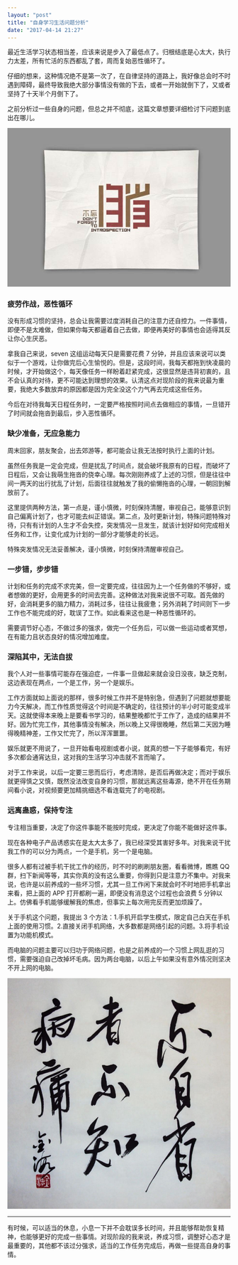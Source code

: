 ```yaml
---
layout: "post"
title: "自身学习生活问题分析"
date: "2017-04-14 21:27"
---
```


最近生活学习状态相当差，应该来说是步入了最低点了。归根结底是心太大，执行力太差，所有忙活的东西都乱了套，周而复始恶性循环了。

仔细的想来，这种情况绝不是第一次了，在自律坚持的道路上，我好像总会时不时遇到障碍，最终导致我绝大部分事情没有做的下去，或者一开始就倒下了，又或者坚持了十天半个月倒下了。

之前分析过一些自身的问题，但总之并不彻底，这篇文章想要详细检讨下问题到底出在哪儿。

![](https://raw.githubusercontent.com/noparkinghere/noparkinghere.github.io/master/img/2017-04-14-自身学习生活问题分析/1.jpg)

### 疲劳作战，恶性循环

没有形成习惯的坚持，总会让我需要过度消耗自己的注意力还自控力。一件事情，即便不是太难做，但如果你每天都逼着自己去做，即便再美好的事情也会适得其反让你心生厌恶。

拿我自己来说，seven 这组运动每天只是需要花费 7 分钟，并且应该来说可以类似于一个游戏，让你做完后心生愉悦的。但是，这段时间，我每天都拖到快凌晨的时候，才开始做这个，每天像任务一样盼着赶紧完成，这很显然是违背初衷的，且不会认真的对待，更不可能达到理想的效果。认清这点对现阶段的我来说最为重要，我绝大多数放弃的原因都是因为完全没这个力气再去完成这些任务。

今后在对待我每天日程任务时，一定要严格按照时间点去做相应的事情，一旦错开了时间就会拖沓到最后，步入恶性循环。

### 缺少准备，无应急能力

周末回家，朋友聚会，出去郊游等，都可能会让我无法按时执行上面的计划。

虽然任务我是一定会完成，但是扰乱了时间点，就会破坏我原有的日程，而破坏了日程后，又会让我萌生拖沓的侥幸心理。每次刚刚养成了上述的习惯，但是往往中间一两天的出行扰乱了计划，后面往往就触发了我的偷懒拖沓的心理，一朝回到解放前了。

这里提供两种方法，第一点是，谨小慎微，时刻保持清醒，审视自己，能够意识到自己偏离计划了，也才可能去纠正错误。第二点，及时更新计划，特殊问题特殊对待，只有有计划的人生才不会失控，突发情况一旦发生，就该计划好如何完成相关任务和工作，让变化成为计划的一部分才能够走的长远。

特殊突发情况无法妥善解决，谨小慎微，时刻保持清醒审视自己。

### 一步错，步步错

计划和任务的完成不求完美，但一定要完成，往往因为上一个任务做的不够好，或者想做的更好，会用更多的时间去完善。这种做法对我来说很不可取。首先做的好，会消耗更多的脑力精力，消耗过多，往往让我疲惫；另外消耗了时间则下一步工作也不能完成的好，耽误了工作。如此看来这也是一种恶性循环的。

需要调节好心态，不做过多的强求，做完一个任务后，可以做一些运动或者冥想，在有能力且状态良好的情况增加难度。

### 深陷其中，无法自拔

我个人对一些事情可能存在强迫症，一件事一旦做起来就会没日没夜，缺乏克制，这边表现在两点，一个是工作，另一个是娱乐。

工作方面就如上面说的那样，很多时候工作并不是特别急，但遇到了问题就想要能力今天解决，而工作性质觉得这个时间是不确定的，往往预计的半小时可能变成半天。这就使得本来晚上是要看书学习的，结果整晚都忙于工作了，造成的结果并不好。因为忙完工作，其他事情没有解决，所以晚上又得很晚睡，然后第二天因为睡得晚精神差，工作又忙完了，所以浑浑噩噩。

娱乐就更不用说了，一旦开始看电视剧或者小说，就真的想一下子能够看完，有好多次都会通宵达旦，这对我的生活学习冲击就不言而喻了。

对于工作来说，以后一定要三思而后行，考虑清除，是否后再做决定；而对于娱乐就更得慎之又慎，既然没法改变自身的习惯，那就远离这些毒源，绝不开在任务期间看小说，对视频要更加精挑细选不看连载完了的电视剧。

### 远离蛊惑，保持专注

专注相当重要，决定了你这件事能不能按时完成，更决定了你能不能做好这件事。

现在各种电子产品诱惑实在是太大太多了，我已经深受其害好多年。对我来说干扰我工作的可以分为两点，一个是手机，另一个是电脑。

很多人都有过被手机干扰工作的经历，时不时的刷刷朋友圈，看看微博，瞧瞧 QQ 群，扫下新闻等等，其实你真的没有这么重要，你得到只是注意力不集中。对我来说，也许是以前养成的一些坏习惯，尤其一旦工作闲下来就会时不时地把手机拿出来看，把上面的 APP 打开都刷一遍，即便没有消息这个过程也会浪费 5 分钟以上。仿佛看手机能够缓解我的焦虑，但事实上每次用完反而更加烦躁了。

关于手机这个问题，我提出 3 个方法：1.手机开启学生模式，限定自己白天在手机上面的使用习惯。2.直接关闭手机网络，大多数都是网络引起的问题。3.将手机设置为功能机模式。

而电脑的问题主要可以归功于网络问题，也是之前养成的一个习惯上网乱逛的习惯，需要强迫自己改掉坏毛病。因为两台电脑，以后上午如果没有意外情况则坚决不开上网的电脑。

![](https://raw.githubusercontent.com/noparkinghere/noparkinghere.github.io/master/img/2017-04-14-自身学习生活问题分析/2.jpg)

***

有时候，可以适当的休息，小息一下并不会耽误多长时间，并且能够帮助恢复精神，也能够更好的完成一些事情。对现阶段的我来说，养成习惯，调整好心态才是最重要的，其他都不该过分强求，适当的工作任务完成后，再做一些提高自身的事情。
